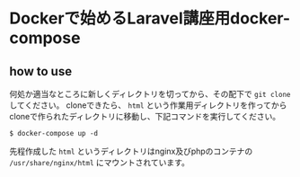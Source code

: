# Dockerで始めるLaravel講座用docker-compose

## how to use

何処か適当なところに新しくディレクトリを切ってから、その配下で `git clone` してください。
cloneできたら、 `html` という作業用ディレクトリを作ってからcloneで作られたディレクトリに移動し、下記コマンドを実行してください。

```
$ docker-compose up -d
```

先程作成した `html` というディレクトリはnginx及びphpのコンテナの `/usr/share/nginx/html` にマウントされています。


